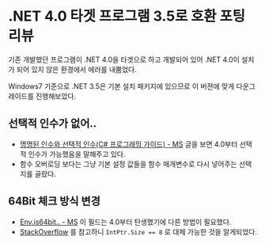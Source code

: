# .NET 4.0 타겟 프로그램 3.5로 호환 포팅 리뷰

 기존 개발했던 프로그램이 .NET 4.0을 타겟으로 하고 개발되어 있어
.NET 4.0이 설치가 되어 있지 않은 환경에서 에러를 내뿜었다.

Windows7 기준으로 .NET 3.5은 기본 설치 패키지에 있으므로
이 버젼에 맞게 다운그레이드를 진행해보았다.

## 선택적 인수가 없어..
- [명명된 인수와 선택적 인수(C# 프로그래밍 가이드) - MS](https://docs.microsoft.com/ko-kr/dotnet/csharp/programming-guide/classes-and-structs/named-and-optional-arguments) 글을 보면 4.0부터 선택적 인수가 가능했음을 말해주고 있다.
- 함수 오버로딩 보다는 그냥 기본 설정 값들을 함수 매개변수로 다시 넣어주는 선택지를 골랐다.

## 64Bit 체크 방식 변경
- [Env.is64bit.. - MS](https://docs.microsoft.com/en-us/dotnet/api/system.environment.is64bitoperatingsystem?redirectedfrom=MSDN&view=netframework-4.8#System_Environment_Is64BitOperatingSystem) 이 필드는 4.0부터 탄생했기에 다른 방법이 필요했다.
- [StackOverflow](https://stackoverflow.com/questions/336633/how-to-detect-windows-64-bit-platform-with-net) 를 참고하니 ```IntPtr.Size == 8``` 로 대체 가능한 것을 알게되었다.



